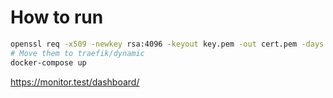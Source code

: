 # How to run
```bash
openssl req -x509 -newkey rsa:4096 -keyout key.pem -out cert.pem -days 365 -nodes
# Move them to traefik/dynamic
docker-compose up
```

https://monitor.test/dashboard/
